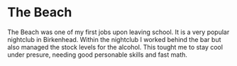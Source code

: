 # The Beach

The Beach was one of my first jobs upon leaving school. It is a very popular nightclub in Birkenhead. Within the nightclub I worked behind the bar but also managed the stock levels for the alcohol. This tought me to stay cool under presure, needing good personable skills and fast math.
